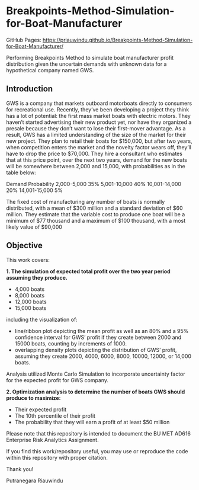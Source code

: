 # Breakpoints-Method-Simulation-for-Boat-Manufacturer

GitHub Pages: https://priauwindu.github.io/Breakpoints-Method-Simulation-for-Boat-Manufacturer/

Performing Breakpoints Method to simulate boat manufacturer profit distribution given the uncertain demands with unknown data for a hypothetical company named GWS. 

## Introduction

GWS is a company that markets outboard motorboats directly to consumers for recreational use. Recently, they’ve been developing a project they think has a lot of potential: the first mass market boats with electric motors. They haven’t started advertising their new product yet, nor have they organized a presale because they don’t want to lose their first-mover advantage. As a result, GWS has a limited understanding of the size of the market for their new project. They plan to retail their boats for $150,000, but after two years, when competition enters the market and the novelty factor wears off, they’ll have to drop the price to $70,000. They hire a consultant who estimates that at this price point, over the next two years, demand for the new boats will be somewhere between 2,000 and 15,000, with probabilities as in the table below:

Demand	Probability
2,000-5,000	35%
5,001-10,000	40%
10,001-14,000	20%
14,001-15,000	5%

The fixed cost of manufacturing any number of boats is normally distributed, with a mean of $300 million and a standard deviation of $60 million. They estimate that the variable cost to produce one boat will be a minimum of $77 thousand and a maximum of $100 thousand, with a most likely value of $90,000

## Objective

This work covers: 

**1. The simulation of expected total profit over the two year period assuming they produce.** 

- 4,000 boats
- 8,000 boats
- 12,000 boats
- 15,000 boats

including the visualization of: 
- line/ribbon plot depicting the mean profit as well as an 80% and a 95% confidence interval for GWS’ profit if they create between 2000 and 15000 boats, counting by increments of 1000.
- overlapping density plots depicting the distribution of GWS’ profit, assuming they create 2000, 4000, 6000, 8000, 10000, 12000, or 14,000 boats.

Analysis utilized Monte Carlo Simulation to incorporate uncertainty factor for the expected profit for GWS company.

**2. Optimization analysis to determine the number of boats GWS should produce to maximize:**
- Their expected profit
- The 10th percentile of their profit
- The probability that they will earn a profit of at least $50 million

Please note that this repository is intended to document the BU MET AD616 Enterprise Risk Analytics Assignment.

If you find this work/repository useful, you may use or reproduce the code within this repository with proper citation.

Thank you!

Putranegara Riauwindu




